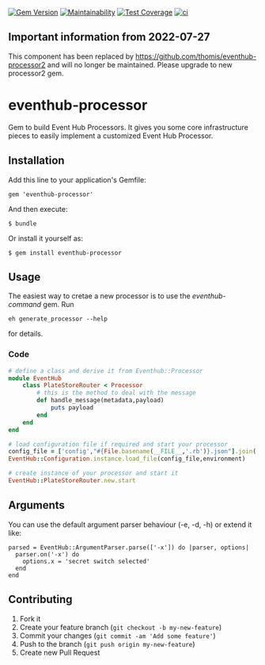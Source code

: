[![Gem Version](https://badge.fury.io/rb/eventhub-processor.svg)](https://badge.fury.io/rb/eventhub-processor)
[![Maintainability](https://api.codeclimate.com/v1/badges/180d049db38b0100662d/maintainability)](https://codeclimate.com/github/thomis/eventhub-processor/maintainability)
[![Test Coverage](https://api.codeclimate.com/v1/badges/180d049db38b0100662d/test_coverage)](https://codeclimate.com/github/thomis/eventhub-processor/test_coverage)
[![ci](https://github.com/thomis/eventhub-processor/actions/workflows/ci.yml/badge.svg)](https://github.com/thomis/eventhub-processor/actions/workflows/ci.yml)


## Important information from 2022-07-27

This component has been replaced by https://github.com/thomis/eventhub-processor2 and will no longer be maintained. Please upgrade to new processor2 gem.


eventhub-processor
=================

Gem to build Event Hub Processors. It gives you some core infrastructure pieces to easily implement a customized Event Hub Processor.

## Installation

Add this line to your application's Gemfile:

    gem 'eventhub-processor'

And then execute:

    $ bundle

Or install it yourself as:

    $ gem install eventhub-processor

## Usage

The easiest way to cretae a new processor is to use the _eventhub-command_ gem. Run

```
eh generate_processor --help
```
for details.


### Code

```Ruby
# define a class and derive it from Eventhub::Processor
module EventHub
	class PlateStoreRouter < Processor
		# this is the method to deal with the message
		def handle_message(metadata,payload)
			puts payload
		end
	end
end

# load configuration file if required and start your processor
config_file = ['config',"#{File.basename(__FILE__,'.rb')}.json"].join('/')
EventHub::Configuration.instance.load_file(config_file,environment)

# create instance of your processor and start it
EventHub::PlateStoreRouter.new.start
```


## Arguments

You can use the default argument parser behaviour (-e, -d, -h) or extend it like:

```
parsed = EventHub::ArgumentParser.parse(['-x']) do |parser, options|
  parser.on('-x') do
    options.x = 'secret switch selected'
  end
end
```

## Contributing

1. Fork it
2. Create your feature branch (`git checkout -b my-new-feature`)
3. Commit your changes (`git commit -am 'Add some feature'`)
4. Push to the branch (`git push origin my-new-feature`)
5. Create new Pull Request

